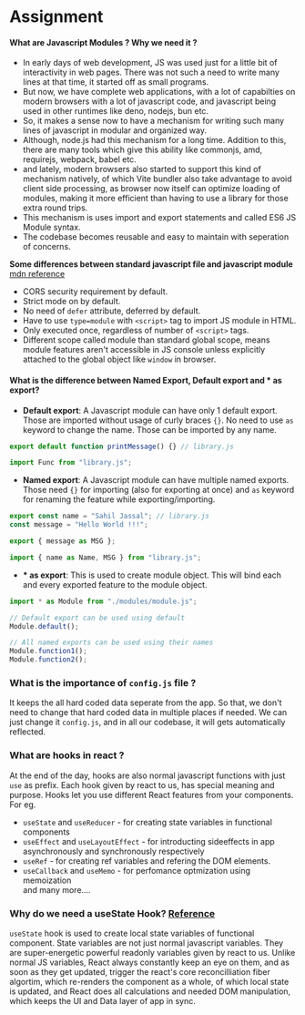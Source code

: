 # Assignment

#### What are Javascript Modules ? Why we need it ?

- In early days of web development, JS was used just for a little bit of interactivity in web pages. There was not such a need to write many lines at that time, it started off as small programs.
- But now, we have complete web applications, with a lot of capabilties on modern browsers with a lot of javascript code, and javascript being used in other runtimes like deno, nodejs, bun etc.
- So, it makes a sense now to have a mechanism for writing such many lines of javascript in modular and organized way.
- Although, node.js had this mechanism for a long time. Addition to this, there are many tools which give this ability like commonjs, amd, requirejs, webpack, babel etc.
- and lately, modern browsers also started to support this kind of mechanism natively, of which Vite bundler also take advantage to avoid client side processing, as browser now itself can optimize loading of modules, making it more efficient than having to use a library for those extra round trips.
- This mechanism is uses import and export statements and called ES6 JS Module syntax.
- The codebase becomes reusable and easy to maintain with seperation of concerns.

**Some differences between standard javascript file and javascript module**
[mdn reference](https://developer.mozilla.org/en-US/docs/Web/JavaScript/Guide/Modules)

- CORS security requirement by default.
- Strict mode on by default.
- No need of `defer` attribute, deferred by default.
- Have to use `type=module` with `<script>` tag to import JS module in HTML.
- Only executed once, regardless of number of `<script>` tags.
- Different scope called module than standard global scope, means module features aren't accessible in JS console unless explicitly attached to the global object like `window` in browser.

#### What is the difference between Named Export, Default export and \* as export?

- **Default export**: A Javascript module can have only 1 default export. Those are imported without usage of curly braces `{}`. No need to use `as` keyword to change the name. Those can be imported by any name.

```javascript
export default function printMessage() {} // library.js

import Func from "library.js";
```

- **Named export**: A Javascript module can have multiple named exports. Those need `{}` for importing (also for exporting at once) and `as` keyword for renaming the feature while exporting/importing.

```javascript
export const name = "Sahil Jassal"; // library.js
const message = "Hello World !!!";

export { message as MSG };

import { name as Name, MSG } from "library.js";
```

- **\* as export**: This is used to create module object. This will bind each and every exported feature to the module object.

```javascript
import * as Module from "./modules/module.js";

// Default export can be used using default
Module.default();

// All named exports can be used using their names
Module.function1();
Module.function2();
```

### What is the importance of `config.js` file ?

It keeps the all hard coded data seperate from the app. So that, we don't need to change that hard coded data in multiple places if needed. We can just change it `config.js`, and in all our codebase, it will gets automatically reflected.

### What are hooks in react ?

At the end of the day, hooks are also normal javascript functions with just `use` as prefix. Each hook given by react to us, has special meaning and purpose. Hooks let you use different React features from your components. For eg.

- `useState` and `useReducer` - for creating state variables in functional components
- `useEffect` and `useLayoutEffect` - for introducting sideeffects in app asynchronously and synchronously respectively
- `useRef` - for creating ref variables and refering the DOM elements.
- `useCallback` and `useMemo` - for perfomance optmization using memoization <br />
  and many more....

### Why do we need a useState Hook? [Reference](https://react.dev/reference/react/useState)

`useState` hook is used to create local state variables of functional component. State variables are not just normal javascript variables. They are super-energetic powerful readonly variables given by react to us. Unlike normal JS variables, React always constantly keep an eye on them, and as soon as they get updated, trigger the react's core reconcilliation fiber algortim, which re-renders the component as a whole, of which local state is updated, and React does all calculations and needed DOM manipulation, which keeps the UI and Data layer of app in sync.
